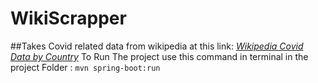 # WikiScrapper
##Takes Covid related data from wikipedia at this link: [*Wikipedia Covid Data by Country*](https://en.wikipedia.org/wiki/COVID-19_pandemic_by_country_and_territory)
To Run The project use this command in terminal in the project Folder : `mvn spring-boot:run` 
